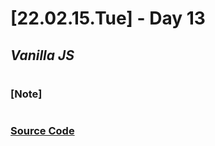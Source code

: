 # [22.02.15.Tue] - Day 13

## _Vanilla JS_

#

### [Note]

#

### [Source Code](https://github.com/ding-co/developer-dignity/tree/main/boot-camp/practice/February/day13)
